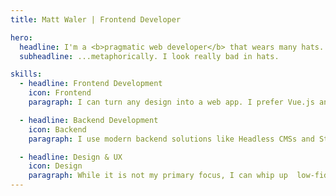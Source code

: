 ```yaml
---
title: Matt Waler | Frontend Developer

hero:
  headline: I'm a <b>pragmatic web developer</b> that wears many hats.
  subheadline: ...metaphorically. I look really bad in hats.

skills:
  - headline: Frontend Development
    icon: Frontend
    paragraph: I can turn any design into a web app. I prefer Vue.js and PostCSS, but know my way around Node, ES6, and plenty of other modern frontend tooling.

  - headline: Backend Development
    icon: Backend
    paragraph: I use modern backend solutions like Headless CMSs and Static Site Generation to deploy lean and secure builds to Global CDNs.

  - headline: Design & UX
    icon: Design
    paragraph: While it is not my primary focus, I can whip up  low-fidelity wireframes, and iterate them into full-fledged designs. I designed this very site!
---
```

